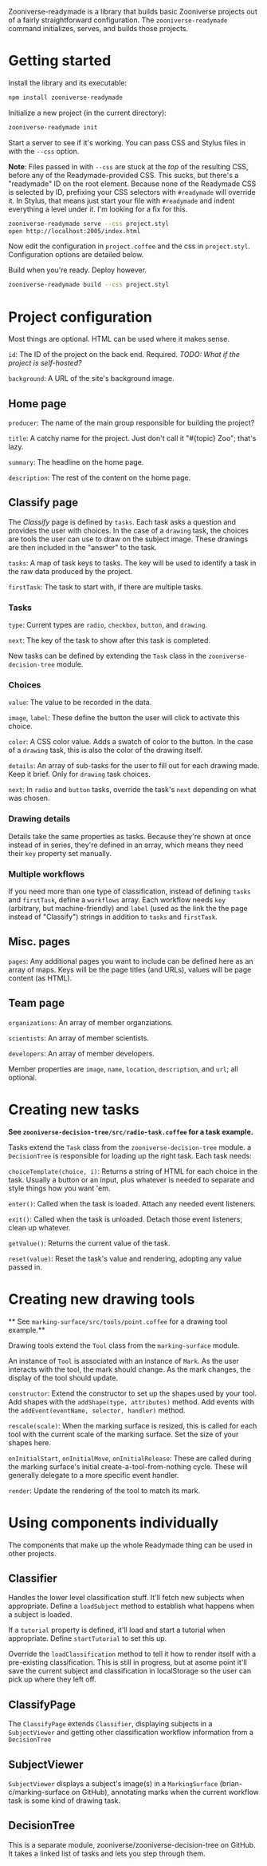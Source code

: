 Zooniverse-readymade is a library that builds basic Zooniverse projects out of a fairly straightforward configuration. The `zooniverse-readymade` command initializes, serves, and builds those projects.

Getting started
===============

Install the library and its executable:

```sh
npm install zooniverse-readymade
```

Initialize a new project (in the current directory):

```sh
zooniverse-readymade init
```

Start a server to see if it's working. You can pass CSS and Stylus files in with the `--css` option.

**Note**: Files passed in with `--css` are stuck at the _top_ of the resulting CSS, before any of the Readymade-provided CSS. This sucks, but there's a "readymade" ID on the root element. Because none of the Readymade CSS is selected by ID, prefixing your CSS selectors with `#readymade` will override it. In Stylus, that means just start your file with `#readymade` and indent everything a level under it. I'm looking for a fix for this.

```sh
zooniverse-readymade serve --css project.styl
open http://localhost:2005/index.html
```

Now edit the configuration in `project.coffee` and the css in `project.styl`. Configuration options are detailed below.

Build when you're ready. Deploy however.

```sh
zooniverse-readymade build --css project.styl
```

Project configuration
=====================

Most things are optional. HTML can be used where it makes sense.

`id`: The ID of the project on the back end. Required. _TODO: What if the project is self-hosted?_

`background`: A URL of the site's background image.

Home page
---------

`producer`: The name of the main group responsible for building the project?

`title`: A catchy name for the project. Just don't call it "#{topic} Zoo"; that's lazy.

`summary`: The headline on the home page.

`description`: The rest of the content on the home page.

Classify page
-------------

The _Classify_ page is defined by `tasks`. Each task asks a question and provides the user with choices. In the case of a `drawing` task, the choices are tools the user can use to draw on the subject image. These drawings are then included in the "answer" to the task.

`tasks`: A map of task keys to tasks. The key will be used to identify a task in the raw data produced by the project.

`firstTask`: The task to start with, if there are multiple tasks.

### Tasks

`type`: Current types are `radio`, `checkbox`, `button`, and `drawing`.

`next`: The key of the task to show after this task is completed.

New tasks can be defined by extending the `Task` class in the `zooniverse-decision-tree` module.

### Choices

`value`: The value to be recorded in the data.

`image`, `label`: These define the button the user will click to activate this choice.

`color`: A CSS color value. Adds a swatch of color to the button. In the case of a `drawing` task, this is also the color of the drawing itself.

`details`: An array of sub-tasks for the user to fill out for each drawing made. Keep it brief. Only for `drawing` task choices.

`next`: In `radio` and `button` tasks, override the task's `next` depending on what was chosen.

### Drawing details

Details take the same properties as tasks. Because they're shown at once instead of in series, they're defined in an array, which means they need their `key` property set manually.

### Multiple workflows

If you need more than one type of classification, instead of defining `tasks` and `firstTask`, define a `workflows` array. Each workflow needs `key` (arbitrary, but machine-friendly) and `label` (used as the link the the page instead of "Classify") strings in addition to `tasks` and `firstTask`.

Misc. pages
-----------

`pages`: Any additional pages you want to include can be defined here as an array of maps. Keys will be the page titles (and URLs), values will be page content (as HTML).

Team page
---------

`organizations`: An array of member organziations.

`scientists`: An array of member scientists.

`developers`: An array of member developers.

Member properties are `image`, `name`, `location`, `description`, and `url`; all optional.

Creating new tasks
==================

**See `zooniverse-decision-tree/src/radio-task.coffee` for a task example.**

Tasks extend the `Task` class from the `zooniverse-decision-tree` module. a `DecisionTree` is responsible for loading up the right task. Each task needs:

`choiceTemplate(choice, i)`: Returns a string of HTML for each choice in the task. Usually a button or an input, plus whatever is needed to separate and style things how you want 'em.

`enter()`: Called when the task is loaded. Attach any needed event listeners.

`exit()`: Called when the task is unloaded. Detach those event listeners, clean up whatever.

`getValue()`: Returns the current value of the task.

`reset(value)`: Reset the task's value and rendering, adopting any value passed in.

Creating new drawing tools
==========================

** See `marking-surface/src/tools/point.coffee` for a drawing tool example.**

Drawing tools extend the `Tool` class from the `marking-surface` module.

An instance of `Tool` is associated with an instance of `Mark`. As the user interacts with the tool, the mark should change. As the mark changes, the display of the tool should update.

`constructor`: Extend the constructor to set up the shapes used by your tool. Add shapes with the `addShape(type, attributes)` method. Add events with the `addEvent(eventName, selector, handler)` method.

`rescale(scale)`: When the marking surface is resized, this is called for each tool with the current scale of the marking surface. Set the size of your shapes here.

`onInitialStart`, `onInitialMove`, `onInitialRelease`: These are called during the marking surface's initial create-a-tool-from-nothing cycle. These will generally delegate to a more specific event handler.

`render`: Update the rendering of the tool to match its mark.

Using components individually
=============================

The components that make up the whole Readymade thing can be used in other projects.

Classifier
----------

Handles the lower level classification stuff. It'll fetch new subjects when appropriate. Define a `loadSubject` method to establish what happens when a subject is loaded.

If a `tutorial` property is defined, it'll load and start a tutorial when appropriate. Define `startTutorial` to set this up.

Override the `loadClassification` method to tell it how to render itself with a pre-existing classification. This is still in progress, but at asome point it'll save the current subject and classification in localStorage so the user can pick up where they left off.

ClassifyPage
------------

The `ClassifyPage` extends `Classifier`, displaying subjects in a `SubjectViewer` and getting other classification workflow information from a `DecisionTree`

SubjectViewer
-------------

`SubjectViewer` displays a subject's image(s) in a `MarkingSurface` (brian-c/marking-surface on GitHub), annotating marks when the current workflow task is some kind of drawing task.

DecisionTree
------------

This is a separate module, zooniverse/zooniverse-decision-tree on GitHub. It takes a linked list of tasks and lets you step through them.
